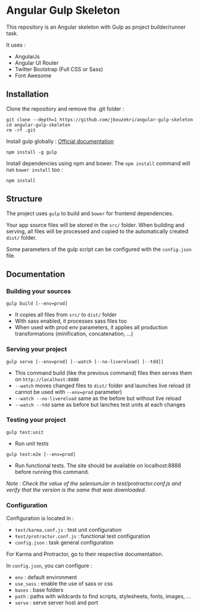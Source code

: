 # Angular Gulp Skeleton

This repository is an Angular skeleton with Gulp as project builder/runner task.

It uses :

* AngularJs
* Angular UI Router
* Twitter Bootstrap (Full CSS or Sass)
* Font Awesome

## Installation

Clone the repository and remove the .git folder :

```
git clone --depth=1 https://github.com/jbouzekri/angular-gulp-skeleton
cd angular-gulp-skeleton
rm -rf .git
```

Install gulp globally : [Official documentation](https://github.com/gulpjs/gulp/blob/master/docs/getting-started.md)

```
npm install -g gulp
```

Install dependencies using npm and bower. The `npm install` command will run `bower install` too :

```
npm install
```

## Structure

The project uses `gulp` to build and `bower` for frontend dependencies.

Your app source files will be stored in the `src/` folder. When building and serving, all files will be processed and copied to the automatically created `dist/` folder.

Some parameters of the gulp script can be configured with the `config.json` file.

## Documentation

### Building your sources

`gulp build [--env=prod]`

* It copies all files from `src/` to `dist/` folder
* With sass enabled, it processes sass files too
* When used with prod env parameters, it applies all production transformations (minification, concatenation, ...)

### Serving your project

`gulp serve [--env=prod] [--watch [--no-livereload] [--tdd]]`

* This command build (like the previous command) files then serves them on `http://localhost:8888`
* `--watch` moves changed files to `dist/` folder and launches live reload (it cannot be used with `--env=prod` parameter)
* `--watch --no-livereload` same as the before but without live reload
* `--watch --tdd` same as before but lanches test units at each changes

### Testing your project

`gulp test:unit`

* Run unit tests

`gulp test:e2e [--env=prod]`

* Run functional tests. The site should be available on localhost:8888 before running this command.

_Note : Check the value of the seleniumJar in test/protractor.conf.js and verify that the version is the same that was downloaded._

### Configuration

Configuration is located in :

* `test/karma.conf.js`  : test unit configuration
* `ŧest/protractor.conf.js` : functional test configuration
* `config.json` : task general configuration

For Karma and Protractor, go to their respective documentation.

In `config.json`, you can configure :

* `env` : default environment
* `use_sass` : enable the use of sass or css
* `bases` : base folders
* `path` : paths with wildcards to find scripts, stylesheets, fonts, images, ...
* `serve` : serve server host and port
